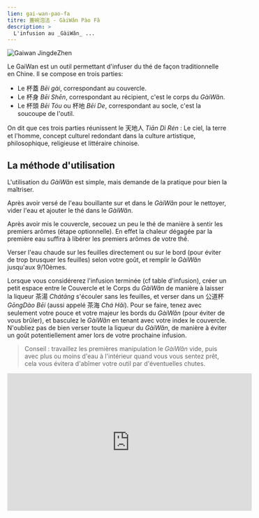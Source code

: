 ```yaml
---
lien: gai-wan-pao-fa
titre: 蓋碗泡法 - GàiWǎn Pào Fǎ
description: >
  L'infusion au _GàiWǎn_ ...
---
```


![Gaiwan JingdeZhen](/assets/media/gaiwan-paofa-jingdezhen.jpg)

Le GaiWan est un outil permettant d'infuser du thé de façon traditionnelle en Chine.
Il se compose en trois parties:

- Le 杯蓋 _Bēi gài_, correspondant au couvercle.
- Le 杯身 _Bēi Shēn_, correspondant au récipient, c'est le corps du _GàiWǎn_.
- Le 杯頭 _Bēi Tóu_ ou 杯地 _Bēi De_, correspondant au socle, c'est la soucoupe de l'outil.

On dit que ces trois parties réunissent le 天地人 _Tiān Dì Rén_ : Le ciel, la terre et l'homme, concept culturel redondant dans la culture artistique, philosophique, religieuse et littéraire chinoise. 

## La méthode d'utilisation

L'utilisation du _GàiWǎn_ est simple, mais demande de la pratique pour bien la maîtriser. 

Après avoir versé de l'eau bouillante sur et dans le _GàiWǎn_ pour le nettoyer, vider l'eau et ajouter le thé dans le _GàiWǎn_. 

Après avoir mis le couvercle, secouez un peu le thé de manière à sentir les premiers arômes (étape optionnelle). En effet la chaleur dégagée par la première eau suffira à libérer les premiers arômes de votre thé. 

Verser l'eau chaude sur les feuilles directement ou sur le bord (pour éviter de trop brusquer les feuilles) selon votre goût, et remplir le _GàiWǎn_ jusqu'aux 9/10èmes.

Lorsque vous considérerez l'infusion terminée (cf table d'infusion), créer un petit espace entre le Couvercle et le Corps du _GàiWǎn_ de manière à laisser la liqueur 茶湯 _Chátāng_ s'écouler sans les feuilles, et verser dans un 公道杯 _GōngDào Bēi_ (aussi appelé 茶海 _Chá Hǎi_). 
Pour se faire, tenez avec seulement votre pouce et votre majeur les bords du _GàiWǎn_ (pour éviter de vous brûler), et basculez le _GàiWǎn_ en tenant avec votre index le couvercle.
N'oubliez pas de bien verser toute la liqueur du _GàiWǎn_, de manière à éviter un goût potentiellement amer lors de votre prochaine infusion. 

> Conseil : 
> travaillez les premières manipulation le _GàiWǎn_ vide, puis avec plus ou moins d'eau à l'intérieur quand vous vous sentez prêt, cela vous évitera d'abîmer votre outil par d'éventuelles chutes. 

<iframe width="560" height="315" src="https://www.youtube.com/embed/qOmDIB7o2So" frameborder="0" allow="accelerometer; autoplay; encrypted-media; gyroscope; picture-in-picture" allowfullscreen></iframe>
